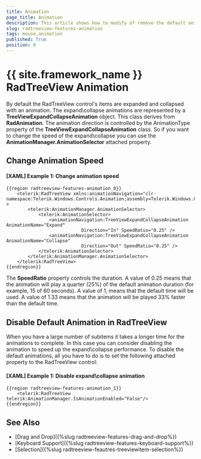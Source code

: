 ```yaml
---
title: Animation
page_title: Animation
description: This article shows how to modify of remove the default animations of the RadTreeView items.
slug: radtreeview-features-animation
tags: mouse,animation
published: True
position: 0
---
```


# {{ site.framework_name }} RadTreeView Animation

By default the RadTreeView control's items are expanded and collapsed with an animation. The expand\collapse animations are represented by a __TreeViewExpandCollapseAnimation__ object. This class derives from __RadAnimation__. The animation direction is controlled by the AnimationType property of the __TreeViewExpandCollapseAnimation__ class. So if you want to change the speed of the expand\collapse you can use the __AnimationManager.AnimationSelector__ attached property.

## Change Animation Speed

#### __[XAML] Example 1: Change animation speed__
	{{region radtreeview-features-animation_0}}
		<telerik:RadTreeView xmlns:animationNavigation="clr-namespace:Telerik.Windows.Controls.Animation;assembly=Telerik.Windows.Controls.Navigation" >
			<telerik:AnimationManager.AnimationSelector>
				<telerik:AnimationSelector>
					<animationNavigation:TreeViewExpandCollapseAnimation AnimationName="Expand"
								Direction="In" SpeedRatio="0.25" />
					<animationNavigation:TreeViewExpandCollapseAnimation AnimationName="Collapse"
								Direction="Out" SpeedRatio="0.25" />
				</telerik:AnimationSelector>
			</telerik:AnimationManager.AnimationSelector>
		</telerik:RadTreeView>
	{{endregion}}

The __SpeedRatio__ property controls the duration. A value of 0.25 means that the animation will play a quarter (25%) of the default animation duration (for example, 15 of 60 seconds). A value of 1, means that the default time will be used. A value of 1.33 means that the animation will be played 33% faster than the default time.

## Disable Default Animation in RadTreeView

When you have a large number of subitems it takes a longer time for the animations to complete. In this case you can consider disabling the animation to speed up the expand\collapse performance. To disable the default animations, all you have to do is to set the following attached property to the RadTreeView control: 

#### __[XAML] Example 1: Disable expand\collapse animation__
	{{region radtreeview-features-animation_1}}
		<telerik:RadTreeView telerik:AnimationManager.IsAnimationEnabled="False"/>
	{{endregion}}
	
## See Also
 * [Drag and Drop]({%slug radtreeview-features-drag-and-drop%})
 * [Keyboard Support]({%slug radtreeview-features-keyboard-support%})
 * [Selection]({%slug radtreeview-feautres-treeviewitem-selection%})
